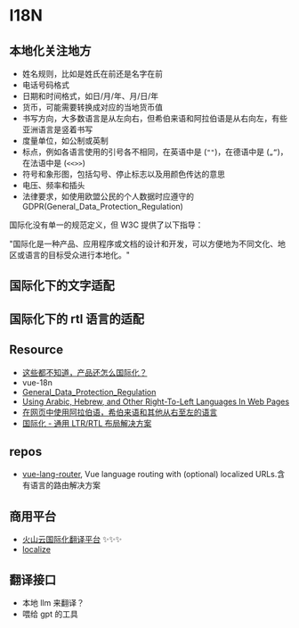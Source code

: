 # I18N

## 本地化关注地方

- 姓名规则，比如是姓氏在前还是名字在前
- 电话号码格式
- 日期和时间格式，如日/月/年、月/日/年
- 货币，可能需要转换成对应的当地货币值
- 书写方向，大多数语言是从左向右，但希伯来语和阿拉伯语是从右向左，有些亚洲语言是竖着书写
- 度量单位，如公制或英制
- 标点，例如各语言使用的引号各不相同，在英语中是 (`""`)，在德语中是 (`„“`)，在法语中是 (`<<>>`)
- 符号和象形图，包括勾号、停止标志以及用颜色传达的意思
- 电压、频率和插头
- 法律要求，如使用欧盟公民的个人数据时应遵守的 GDPR(General_Data_Protection_Regulation)

国际化没有单一的规范定义，但 W3C 提供了以下指导：

"国际化是一种产品、应用程序或文档的设计和开发，可以方便地为不同文化、地区或语言的目标受众进行本地化。"

## 国际化下的文字适配

## 国际化下的 rtl 语言的适配

## Resource

- [这些都不知道，产品还怎么国际化？](http://www.woshipm.com/pmd/848570.html)
- vue-18n
- [General_Data_Protection_Regulation](https://en.wikipedia.org/wiki/General_Data_Protection_Regulation)
- [Using Arabic, Hebrew, and Other Right-To-Left Languages In Web Pages](https://thenewcode.com/88/Using-Arabic-Hebrew-and-Other-Right-To-Left-Languages-In-Web-Pages)
- [在网页中使用阿拉伯语，希伯来语和其他从右至左的语言](https://blog.csdn.net/cungui5726/article/details/108207343)
- [国际化 - 通用 LTR/RTL 布局解决方案](https://zhuanlan.zhihu.com/p/47864242)

## repos

- [vue-lang-router](https://github.com/adbrosaci/vue-lang-router), Vue language routing with (optional) localized URLs.含有语言的路由解决方案

## 商用平台

- [火山云国际化翻译平台](https://www.volcengine.com/docs/6411/0) ✨✨✨
- [localize](https://localizejs.com/)

## 翻译接口

- 本地 llm 来翻译？
- 喂给 gpt 的工具
